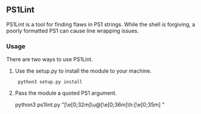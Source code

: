 ## PS1Lint

PS1Lint is a tool for finding flaws in PS1 strings. While the shell is forgiving, a poorly formatted PS1 can cause line wrapping issues.

### Usage

There are two ways to use PS1Lint.

1. Use the setup.py to install the module to your machine.

        python3 setup.py install

2. Pass the module a quoted PS1 argument.

    python3 ps1lint.py "\[\e[0;32m\]\u@\[\e[0;36m\]\h:\[\e[0;35m\] "
